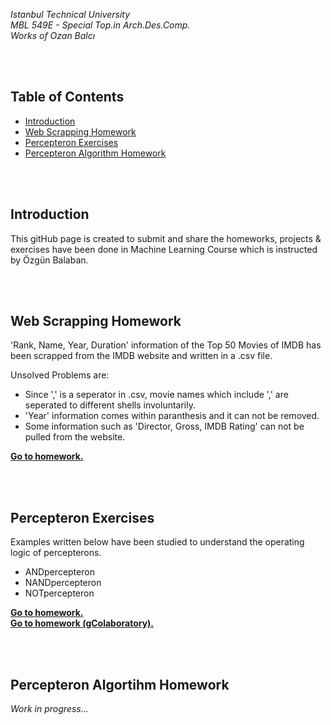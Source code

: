 *Istanbul Technical University  
MBL 549E - Special Top.in Arch.Des.Comp.  
Works of Ozan Balcı* 

<br/>

<br/>

## Table of Contents  
* [Introduction](#introduction)  
* [Web Scrapping Homework](#web-scrapping-homework)  
* [Percepteron Exercises](#percepteron-exercises)  
* [Percepteron Algorithm Homework](#percepteron-algortihm-homework)


<br/>

<br/>  

## Introduction  
This gitHub page is created to submit and share the homeworks, projects & exercises have been done in Machine Learning Course which is instructed by Özgün Balaban.

<br/>

<br/>

## Web Scrapping Homework  
'Rank, Name, Year, Duration' information of the Top 50 Movies of IMDB has been scrapped from the IMDB website and written in a .csv file.

Unsolved Problems are:
- Since ',' is a seperator in .csv, movie names which include ',' are seperated to different shells involuntarily.
- 'Year' information comes within paranthesis and it can not be removed.
- Some information such as 'Director, Gross, IMDB Rating' can not be pulled from the website.

**[Go to homework.](https://github.com/balciozan/MBL_OzanBalci/tree/master/imdb_top_50)**

<br/>

<br/>

## Percepteron Exercises  
Examples written below have been studied to understand the operating logic of percepterons.
- ANDpercepteron
- NANDpercepteron
- NOTpercepteron

**[Go to homework.](https://github.com/balciozan/MBL_OzanBalci/tree/master/Percepteron%20Exercies)**  
**[Go to homework (gColaboratory).](https://drive.google.com/drive/folders/1TmGQCd6Rwl8KUgmzAyluerX-9WxKdCTi?usp=sharing)**

<br/>

<br/>

## Percepteron Algortihm Homework  
*Work in progress...*
